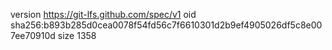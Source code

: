 version https://git-lfs.github.com/spec/v1
oid sha256:b893b285d0cea0078f54fd56c7f6610301d2b9ef4905026df5c8e007ee70910d
size 1358
